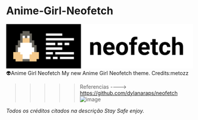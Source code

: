 # Anime-Girl-Neofetch
![image](https://github.com/Ser4ph4/Anime-Girl-Neofetch/blob/main/Neofetch-logo.png)
👽️Anime Girl Neofetch My new Anime Girl Neofetch theme. Credits:metozz
>>>>>Referencias ----> https://github.com/dylanaraps/neofetch
![image](https://i.imgur.com/mmUtcxk.png)

*Todos os créditos citados na descrição
Stay Safe enjoy.*


